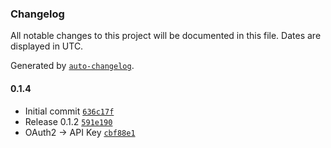 ### Changelog

All notable changes to this project will be documented in this file. Dates are displayed in UTC.

Generated by [`auto-changelog`](https://github.com/CookPete/auto-changelog).

#### 0.1.4

- Initial commit [`636c17f`](https://github.com/WonderInventions/n8n-nodes-roam/commit/636c17f3ea440c099c82e11e75eca653bf29b66e)
- Release 0.1.2 [`591e190`](https://github.com/WonderInventions/n8n-nodes-roam/commit/591e1906f673e5da6d1926586bcf7b2847c47577)
- OAuth2 -&gt; API Key [`cbf88e1`](https://github.com/WonderInventions/n8n-nodes-roam/commit/cbf88e181749c58387e494d4f68d676e81ff6535)
